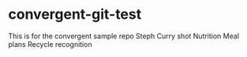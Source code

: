 # convergent-git-test
This is for the convergent sample repo
Steph Curry shot 
Nutrition Meal plans
Recycle recognition
